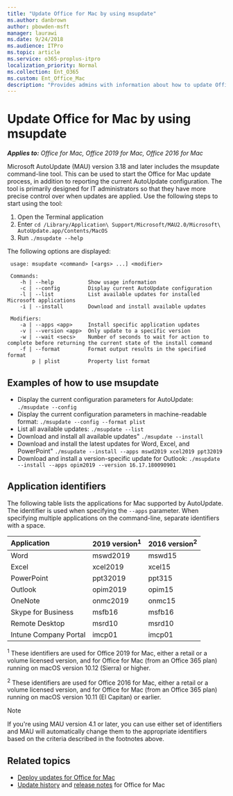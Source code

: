 ```yaml
---
title: "Update Office for Mac by using msupdate"
ms.author: danbrown
author: pbowden-msft
manager: laurawi
ms.date: 9/24/2018
ms.audience: ITPro
ms.topic: article
ms.service: o365-proplus-itpro
localization_priority: Normal
ms.collection: Ent_O365
ms.custom: Ent_Office_Mac
description: "Provides admins with information about how to update Office for Mac from the command line by using msupdate"
---
```


# Update Office for Mac by using msupdate

***Applies to:*** *Office for Mac, Office 2019 for Mac, Office 2016 for Mac*

Microsoft AutoUpdate (MAU) version 3.18 and later includes the msupdate command-line tool. This can be used to start the Office for Mac update process, in addition to reporting the current AutoUpdate configuration. The tool is primarily designed for IT administrators so that they have more precise control over when updates are applied. Use the following steps to start using the tool:
1. Open the Terminal application
2. Enter `cd /Library/Application\ Support/Microsoft/MAU2.0/Microsoft\ AutoUpdate.app/Contents/MacOS`
3. Run `./msupdate --help`

The following options are displayed:
```
 usage: msupdate <command> [<args> ...] <modifier> 

 Commands: 
    -h | --help           Show usage information 
    -c | --config         Display current AutoUpdate configuration 
    -l | --list           List available updates for installed Microsoft applications 
    -i | --install        Download and install available updates 

 Modifiers: 
    -a | --apps <app>     Install specific application updates 
    -v | --version <app>  Only update to a specific version 
    -w | --wait <secs>    Number of seconds to wait for action to complete before returning the current state of the install command 
    -f | --format         Format output results in the specified format 
        p | plist         Property list format
```

## Examples of how to use msupdate
- Display the current configuration parameters for AutoUpdate:
```./msupdate --config```
- Display the current configuration parameters in machine-readable format:
```./msupdate --config --format plist```
- List all available updates:
```./msupdate --list```
- Download and install all available updates"
```./msupdate --install```
- Download and install the latest updates for Word, Excel, and PowerPoint"
```./msupdate --install --apps mswd2019 xcel2019 ppt32019```
- Download and install a version-specific update for Outlook:
```./msupdate --install --apps opim2019 --version 16.17.180090901```

## Application identifiers
The following table lists the applications for Mac supported by AutoUpdate. The identifier is used when specifying the `--apps` parameter. When specifying multiple applications on the command-line, separate identifiers with a space.

| Application          |2019 version<sup>1</sup> | 2016 version<sup>2</sup> |
|:----------------------|:-----------|:-----------|
|Word           |mswd2019|mswd15      |
|Excel          |xcel2019|xcel15      |
|PowerPoint     |ppt32019|ppt315      |
|Outlook        |opim2019|opim15      |
|OneNote        |onmc2019|onmc15      |
|Skype for Business |msfb16| msfb16     |
|Remote Desktop         |msrd10| msrd10     |
|Intune Company Portal  |imcp01| imcp01     |


<sup>1</sup> These identifiers are used for Office 2019 for Mac, either a retail or a volume licensed version, and for Office for Mac (from an Office 365 plan) running on macOS version 10.12 (Sierra) or higher.

<sup>2</sup> These identifiers are used for Office 2016 for Mac, either a retail or a volume licensed version, and for Office for Mac (from an Office 365 plan) running on macOS version 10.11 (El Capitan) or earlier.

> [!NOTE]
> If you're using MAU version 4.1 or later, you can use either set of identifiers and MAU will automatically change them to the appropriate identifiers based on the criteria described in the footnotes above.


## Related topics

- [Deploy updates for Office for Mac](deploy-updates-for-office-for-mac.md)
- [Update history](https://docs.microsoft.com/officeupdates/update-history-office-for-mac) and [release notes](https://docs.microsoft.com/officeupdates/release-notes-office-for-mac) for Office for Mac
